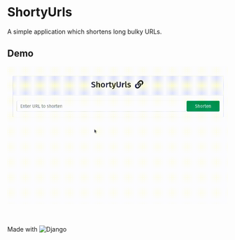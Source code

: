 # ShortyUrls

A simple application which shortens long bulky URLs.

## Demo
![demo](demo.gif)

<br>

Made with ![Django](https://img.shields.io/badge/Django-092E20?style=for-the-badge&logo=django&logoColor=green)
